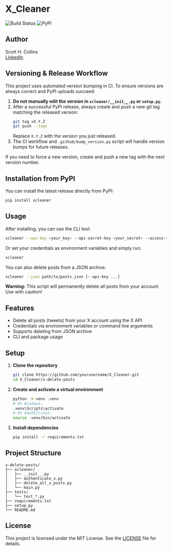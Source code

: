 # X_Cleaner

![Build Status](https://github.com/scotthcollins/X_Cleaner/actions/workflows/ci.yml/badge.svg?branch=main)
![PyPI](https://img.shields.io/pypi/v/xcleaner?color=blue)

## Author
Scott H. Collins  
[LinkedIn](https://www.linkedin.com/in/scott-h-collins)

## Versioning & Release Workflow

This project uses automated version bumping in CI. To ensure versions are always correct and PyPI uploads succeed:

1. **Do not manually edit the version in `xcleaner/__init__.py` or `setup.py`.**
2. After a successful PyPI release, always create and push a new git tag matching the released version:
	```sh
	git tag vX.Y.Z
	git push --tags
	```
	Replace `X.Y.Z` with the version you just released.
3. The CI workflow and `.github/bump_version.py` script will handle version bumps for future releases.

If you need to force a new version, create and push a new tag with the next version number.

## Installation from PyPI

You can install the latest release directly from PyPI:

```sh
pip install xcleaner
```

## Usage

After installing, you can use the CLI tool:

```sh
xcleaner --api-key <your_key> --api-secret-key <your_secret> --access-token <your_token> --access-token-secret <your_token_secret>
```

Or set your credentials as environment variables and simply run:

```sh
xcleaner
```

You can also delete posts from a JSON archive:

```sh
xcleaner --json path/to/posts.json [--api-key ...]
```



**Warning:** This script will permanently delete all posts from your account. Use with caution!

## Features
- Delete all posts (tweets) from your X account using the X API
- Credentials via environment variables or command line arguments
- Supports deleting from JSON archive
- CLI and package usage

## Setup
1. **Clone the repository**
	```sh
	git clone https://github.com/yourusername/X_Cleaner.git
	cd X_Cleaner/x-delete-posts
	```
2. **Create and activate a virtual environment**
	```sh
	python -m venv .venv
	# On Windows:
	.venv\Scripts\activate
	# On macOS/Linux:
	source .venv/bin/activate
	```
3. **Install dependencies**
	```sh
	pip install -r requirements.txt
	```




## Project Structure
```
x-delete-posts/
├── xcleaner/
│   ├── __init__.py
│   ├── authenticate_x.py
│   ├── delete_all_x_posts.py
│   └── main.py
├── tests/
│   └── test_*.py
├── requirements.txt
├── setup.py
└── README.md
```



## License

This project is licensed under the MIT License. See the [LICENSE](LICENSE) file for details.